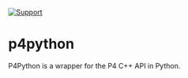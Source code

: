 [![Support](https://img.shields.io/badge/Support-Official-green.svg)](mailto:support@perforce.com)

# p4python
P4Python is a wrapper for the P4 C++ API in Python.
